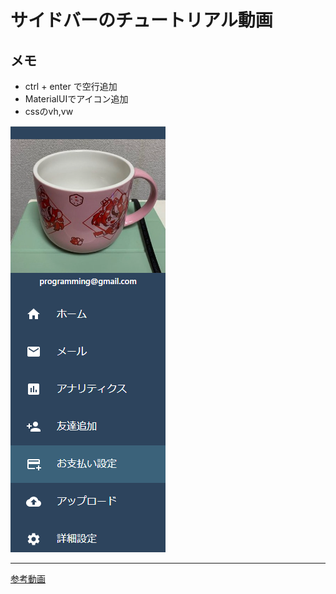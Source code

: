 # サイドバーのチュートリアル動画

## メモ  
- ctrl + enter で空行追加
- MaterialUIでアイコン追加
- cssのvh,vw   

![a](src/images/sidebar.png)

---
[参考動画](https://www.youtube.com/watch?v=YtkwC5lSW0M)